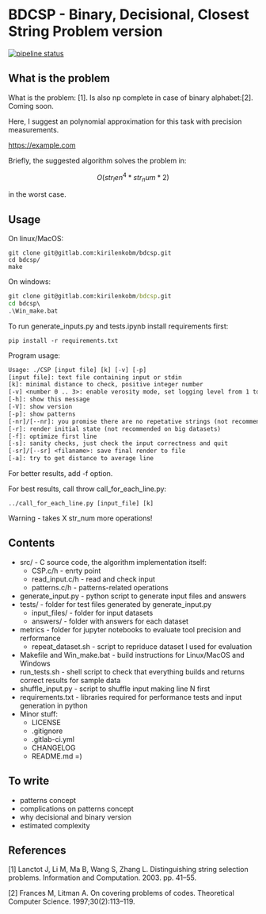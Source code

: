 
# BDCSP - Binary, Decisional, Closest String Problem version

[![pipeline status](https://gitlab.com/kirilenkobm/bdcsp/badges/master/pipeline.svg)](https://gitlab.com/kirilenkobm/bdcsp/commits/master)

## What is the problem

What is the problem: [1]. Is also np complete in case of binary alphabet:[2]. Coming soon.

Here, I suggest an polynomial approximation for this task with precision measurements.

<https://example.com>

Briefly, the suggested algorithm solves the problem in:

``` math
O(str_len^4 * str_num * 2)
```

in the worst case.

## Usage

On linux/MacOS:

```shell
git clone git@gitlab.com:kirilenkobm/bdcsp.git
cd bdcsp/
make
```

On windows:

```bat
git clone git@gitlab.com:kirilenkobm/bdcsp.git
cd bdcsp\
.\Win_make.bat
```

To run generate_inputs.py and tests.ipynb install requirements first:

```shell
pip install -r requirements.txt
```

Program usage:

```txt
Usage: ./CSP [input file] [k] [-v] [-p]
[input file]: text file containing input or stdin
[k]: minimal distance to check, positive integer number
[-v] <number 0 .. 3>: enable verosity mode, set logging level from 1 to 3, 0 - nothing
[-h]: show this message
[-V]: show version
[-p]: show patterns
[-nr]/[--nr]: you promise there are no repetative strings (not recommended) =)
[-r]: render initial state (not recommended on big datasets)
[-f]: optimize first line
[-s]: sanity checks, just check the input correctness and quit
[-sr]/[--sr] <filaname>: save final render to file
[-a]: try to get distance to average line
```

For better results, add -f option.

For best results, call throw call_for_each_line.py:

```shell
../call_for_each_line.py [input_file] [k]
```

Warning - takes X str_num more operations!

## Contents

- src/ - C source code, the algorithm implementation itself:
  - CSP.c/h - enrty point
  - read_input.c/h - read and check input
  - patterns.c/h - patterns-related operations
- generate_input.py - python script to generate input files and answers
- tests/ - folder for test files generated by generate_input.py
  - input_files/ - folder for input datasets
  - answers/ - folder with answers for each dataset
- metrics - folder for jupyter notebooks to evaluate tool precision and rerformance
  - repeat_dataset.sh - script to repriduce dataset I used for evaluation
- Makefile and Win_make.bat - build instructions for Linux/MacOS and Windows
- run_tests.sh - shell script to check that everything builds and returns correct results for sample data
- shuffle_input.py - script to shuffle input making line N first
- requirements.txt - libraries required for performance tests and input generation in python
- Minor stuff:
  - LICENSE
  - .gitignore
  - .gitlab-ci.yml
  - CHANGELOG
  - README.md =)

## To write

- patterns concept
- complications on patterns concept
- why decisional and binary version
- estimated complexity

## References

[1] Lanctot J, Li M, Ma B, Wang S, Zhang L. Distinguishing string selection problems. Information and Computation. 2003. pp. 41–55.

[2] Frances M, Litman A. On covering problems of codes. Theoretical Computer Science. 1997;30(2):113–119.
